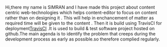 
Hi,there my name is SIMRAN and I have made this  project about content centric web-technologies which helps content-editor to focus on content rather than on designing it . This will help in enchancement of matter as required time will be given to the content . Then it is build using TravisCI for deployment[TravisCI](https://travis-ci.org/chillipeppersalt/deploy.svg?branch=master) .It is used to build & test software project hosted on github.The main agenda is to identify the problem that creeps during the development process as early as possible.so therefore complied regularly.





